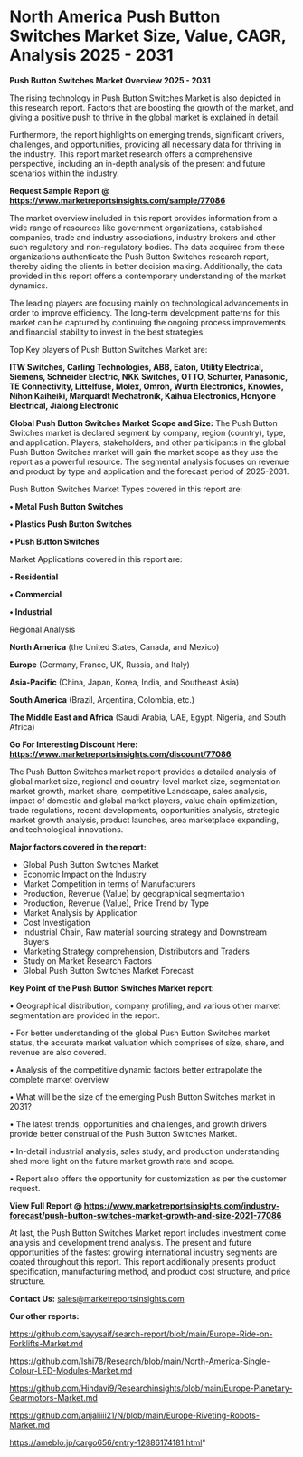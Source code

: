 # North America Push Button Switches Market Size, Value, CAGR, Analysis 2025 - 2031

<Strong> Push Button Switches Market Overview 2025 - 2031</strong>

The rising technology in Push Button Switches Market is also depicted in this research report. Factors that are boosting the growth of the market, and giving a positive push to thrive in the global market is explained in detail.

Furthermore, the report highlights on emerging trends, significant drivers, challenges, and opportunities, providing all necessary data for thriving in the industry. This report market research offers a comprehensive perspective, including an in-depth analysis of the present and future scenarios within the industry.

<strong>Request Sample Report @ <a href=https://www.marketreportsinsights.com/sample/77086>https://www.marketreportsinsights.com/sample/77086</a></strong>

The market overview included in this report provides information from a wide range of resources like government organizations, established companies, trade and industry associations, industry brokers and other such regulatory and non-regulatory bodies. The data acquired from these organizations authenticate the Push Button Switches research report, thereby aiding the clients in better decision making. Additionally, the data provided in this report offers a contemporary understanding of the market dynamics.

The leading players are focusing mainly on technological advancements in order to improve efficiency. The long-term development patterns for this market can be captured by continuing the ongoing process improvements and financial stability to invest in the best strategies.

Top Key players of Push Button Switches Market are:

<strong>ITW Switches, Carling Technologies, ABB, Eaton, Utility Electrical, Siemens, Schneider Electric, NKK Switches, OTTO, Schurter, Panasonic, TE Connectivity, Littelfuse, Molex, Omron, Wurth Electronics, Knowles, Nihon Kaiheiki, Marquardt Mechatronik, Kaihua Electronics, Honyone Electrical, Jialong Electronic</strong>

<strong><b>Global Push Button Switches Market Scope and Size:</b></strong>
The Push Button Switches market is declared segment by company, region (country), type, and application. Players, stakeholders, and other participants in the global Push Button Switches market will gain the market scope as they use the report as a powerful resource. The segmental analysis focuses on revenue and product by type and application and the forecast period of 2025-2031.

Push Button Switches Market Types covered in this report are:

<strong>• Metal Push Button Switches

• Plastics Push Button Switches

• Push Button Switches</strong>

Market Applications covered in this report are:

<strong>• Residential

• Commercial

• Industrial</strong> 

Regional Analysis

<strong>North America</strong> (the United States, Canada, and Mexico)

<strong>Europe</strong> (Germany, France, UK, Russia, and Italy)

<strong>Asia-Pacific</strong> (China, Japan, Korea, India, and Southeast Asia)

<strong>South America</strong> (Brazil, Argentina, Colombia, etc.)

<strong>The Middle East and Africa</strong> (Saudi Arabia, UAE, Egypt, Nigeria, and South Africa)

<strong>Go For Interesting Discount Here: <a href=https://www.marketreportsinsights.com/discount/77086>https://www.marketreportsinsights.com/discount/77086</a></strong>

The Push Button Switches market report provides a detailed analysis of global market size, regional and country-level market size, segmentation market growth, market share, competitive Landscape, sales analysis, impact of domestic and global market players, value chain optimization, trade regulations, recent developments, opportunities analysis, strategic market growth analysis, product launches, area marketplace expanding, and technological innovations.

<strong><b>Major factors covered in the report:</b></strong>
<ul>
  <li>Global Push Button Switches Market </li>
  <li>Economic Impact on the Industry</li>
  <li>Market Competition in terms of Manufacturers</li>
  <li>Production, Revenue (Value) by geographical segmentation</li>
  <li>Production, Revenue (Value), Price Trend by Type</li>
  <li>Market Analysis by Application</li>
  <li>Cost Investigation</li>
  <li>Industrial Chain, Raw material sourcing strategy and Downstream Buyers</li>
  <li>Marketing Strategy comprehension, Distributors and Traders</li>
  <li>Study on Market Research Factors</li>
  <li>Global Push Button Switches Market Forecast</li>
</ul>

<strong><b>Key Point of the Push Button Switches Market report:</b></strong>

• Geographical distribution, company profiling, and various other market segmentation are provided in the report.

• For better understanding of the global Push Button Switches market status, the accurate market valuation which comprises of size, share, and revenue are also covered.

• Analysis of the competitive dynamic factors better extrapolate the complete market overview

• What will be the size of the emerging Push Button Switches market in 2031?

• The latest trends, opportunities and challenges, and growth drivers provide better construal of the Push Button Switches Market.

• In-detail industrial analysis, sales study, and production understanding shed more light on the future market growth rate and scope.

• Report also offers the opportunity for customization as per the customer request.

<strong><b>View Full Report @ <a href=https://www.marketreportsinsights.com/industry-forecast/push-button-switches-market-growth-and-size-2021-77086>https://www.marketreportsinsights.com/industry-forecast/push-button-switches-market-growth-and-size-2021-77086</a></b></strong>


At last, the Push Button Switches Market report includes investment come analysis and development trend analysis. The present and future opportunities of the fastest growing international industry segments are coated throughout this report. This report additionally presents product specification, manufacturing method, and product cost structure, and price structure.

<strong>Contact Us:</strong>
sales@marketreportsinsights.com

<strong>Our other reports:</strong>

<a href=https://github.com/sayysaif/search-report/blob/main/Europe-Ride-on-Forklifts-Market.md>https://github.com/sayysaif/search-report/blob/main/Europe-Ride-on-Forklifts-Market.md</a>

<a href=https://github.com/Ishi78/Research/blob/main/North-America-Single-Colour-LED-Modules-Market.md>https://github.com/Ishi78/Research/blob/main/North-America-Single-Colour-LED-Modules-Market.md</a>

<a href=https://github.com/Hindavi9/Researchinsights/blob/main/Europe-Planetary-Gearmotors-Market.md>https://github.com/Hindavi9/Researchinsights/blob/main/Europe-Planetary-Gearmotors-Market.md</a>

<a href=https://github.com/anjaliiii21/N/blob/main/Europe-Riveting-Robots-Market.md>https://github.com/anjaliiii21/N/blob/main/Europe-Riveting-Robots-Market.md</a>

<a href=https://ameblo.jp/cargo656/entry-12886174181.html>https://ameblo.jp/cargo656/entry-12886174181.html</a>"

